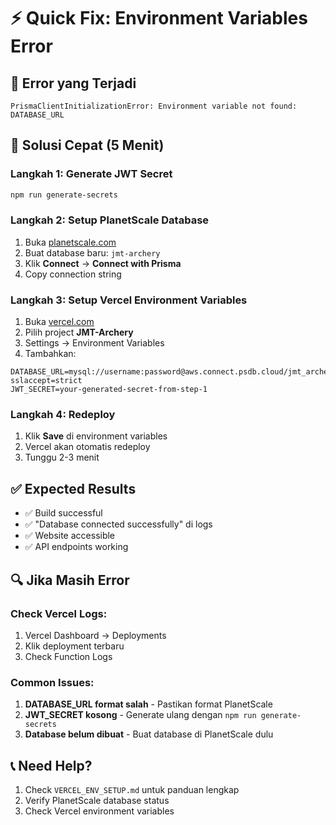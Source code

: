 # ⚡ Quick Fix: Environment Variables Error

## 🚨 Error yang Terjadi
```
PrismaClientInitializationError: Environment variable not found: DATABASE_URL
```

## 🚀 Solusi Cepat (5 Menit)

### Langkah 1: Generate JWT Secret
```bash
npm run generate-secrets
```

### Langkah 2: Setup PlanetScale Database
1. Buka [planetscale.com](https://planetscale.com)
2. Buat database baru: `jmt-archery`
3. Klik **Connect** → **Connect with Prisma**
4. Copy connection string

### Langkah 3: Setup Vercel Environment Variables
1. Buka [vercel.com](https://vercel.com)
2. Pilih project **JMT-Archery**
3. Settings → Environment Variables
4. Tambahkan:

```
DATABASE_URL=mysql://username:password@aws.connect.psdb.cloud/jmt_archery?sslaccept=strict
JWT_SECRET=your-generated-secret-from-step-1
```

### Langkah 4: Redeploy
1. Klik **Save** di environment variables
2. Vercel akan otomatis redeploy
3. Tunggu 2-3 menit

## ✅ Expected Results
- ✅ Build successful
- ✅ "Database connected successfully" di logs
- ✅ Website accessible
- ✅ API endpoints working

## 🔍 Jika Masih Error

### Check Vercel Logs:
1. Vercel Dashboard → Deployments
2. Klik deployment terbaru
3. Check Function Logs

### Common Issues:
1. **DATABASE_URL format salah** - Pastikan format PlanetScale
2. **JWT_SECRET kosong** - Generate ulang dengan `npm run generate-secrets`
3. **Database belum dibuat** - Buat database di PlanetScale dulu

## 📞 Need Help?
1. Check `VERCEL_ENV_SETUP.md` untuk panduan lengkap
2. Verify PlanetScale database status
3. Check Vercel environment variables 